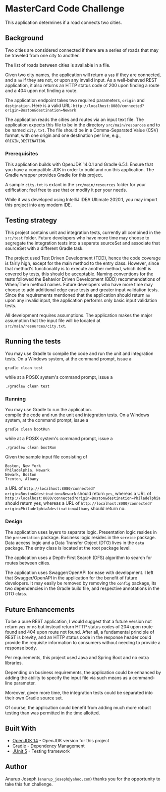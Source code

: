 # MasterCard Code Challenge
This application determines if a road connects two cities.

## Background
Two cities are considered connected if there are a series of roads that may be traveled
from one city to another.

The list of roads between cities is available in a file.

Given two city names, the application will return a `yes` if they are connected, and a `no`
if they are not, or upon any invalid input.  As a well-behaved REST application, it also
returns an HTTP status code of 200 upon finding a route and a 404 upon not finding a route.

The application endpoint takes two required parameters, `origin` and `destination`.  Here
is a valid URL:
```http://localhost:8080/connected?origin=Boston&destination=Newark```

The application reads the cities and routes via an input text file.  The application expects
this file to be in the directory `src/main/resources` and to be named `city.txt`. The file
should be in a Comma-Separated Value (CSV) format, with one origin and one destination per
line, e.g., `ORIGIN,DESTINATION`.

### Prerequisites
This application builds with OpenJDK 14.0.1 and Gradle 6.5.1.  Ensure that you have a
compatible JDK in order to build and run this application.  The Gradle wrapper provides
Gradle for this project.

A sample `city.txt` is extant in the `src/main/resources` folder for your edification; feel
 free to use that or modify it per your needs.

While it was developed using IntelliJ IDEA Ultimate 2020.1, you may import this project into
any modern IDE.

## Testing strategy
This project contains unit and integration tests, currently all combined in the `src/test`
folder.  Future developers who have more time may choose to segregate the integration tests
into a separate sourceSet and associate that sourceSet with a different Gradle task.

The project used Test Driven Development (TDD), hence the code coverage is fairly high,
except for the main method to the entry class.  However, since that method's functionality
is to execute another method, which itself is covered by tests, this should be acceptable.
Naming conventions for the tests followed the Behavior Driven Development (BDD)
recommendations of When/Then method names.  Future developers who have more time may choose
to add additional edge case tests and greater input validation tests.  Since the requirements
mentioned that the application should return `no` upon any invalid input, the application
performs only basic input validation tests.

All development requires assumptions.  The application makes the major assumption that the
input file will be located at `src/main/resources/city.txt`.

## Running the tests
You may use Gradle to compile the code and run the unit and integration tests.  On a Windows
system, at the command prompt, issue a
```
gradle clean test
```
while at a POSIX system's command prompt, issue a
```
./gradlew clean test
```

### Running
You may use Gradle to run the application.  
compile the code and run the unit and integration tests.  On a Windows system, at the command
prompt, issue a
```
gradle clean bootRun
```
while at a POSIX system's command prompt, issue a
```
./gradlew clean bootRun
```

Given the sample input file consisting of
```
Boston, New York
Philadelphia, Newark
Newark, Boston
Trenton, Albany
```
a URL of 
```http://localhost:8080/connected?origin=Boston&destination=Newark```
should return `yes`, whereas a URL of
```http://localhost:8080/connected?origin=Boston&destination=Philadelphia```
should return yes, whereas a URL of
```http://localhost:8080/connected?origin=Philadelphia&destination=Albany```
should return no.

### Design
The application uses layers to separate logic.  Presentation logic resides in the
`presentation` package.  Business logic resides in the `service` package.  Data access logic
and a Data Transfer Object (DTO) lives in the `data` package.  The entry class is located at
the root package level.

The application uses a Depth-First Search (DFS) algorithm to search for routes between
cities.

The application uses Swagger/OpenAPI for ease with development.  I left that Swagger/OpenAPI
in the application for the benefit of future developers.  It may easily be removed by
removing the `config` package, its two dependencies in the Gradle build file, and respective
annotations in the DTO class.

## Future Enhancements
To be a pure REST application, I would suggest that a future version not return `yes` or
`no` but instead return HTTP status codes of 204 upon route found and 404 upon route not
found.  After all, a fundamental principle of REST is brevity, and an HTTP status code
in the response header could provide the requisite information to consumers without
needing to provide a response body.

Per requirements, this project used Java and Spring Boot and no extra libraries.

Depending on business requirements, the application could be enhanced by adding the ability
to specify the input file via such means as a command-line parameter.

Moreover, given more time, the integration tests could be separated into their own Gradle
source set.

Of course, the application could benefit from adding much more robust testing than was
permitted in the time allotted.

## Built With
* [OpenJDK 14](https://openjdk.java.net/projects/jdk/14/) - OpenJDK version for this project
* [Gradle](https://gradle.org/) - Dependency Management
* [JUnit 5](https://junit.org/junit5/) - Testing framework

## Author
Anurup Joseph (`anurup_joseph@yahoo.com`) thanks you for the opportunity to take this fun
challenge.